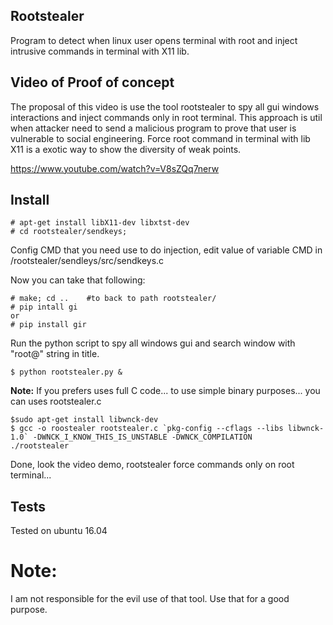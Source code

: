 ## Rootstealer
Program to detect when linux user opens terminal with root and inject intrusive commands in terminal with X11 lib.

## Video of Proof of concept

The proposal of this video is use the tool rootstealer to spy all gui windows interactions and inject commands only in root terminal. This approach is util when attacker need to send a malicious program to prove that user  is vulnerable  to social  engineering. Force root command in terminal with lib X11 is a exotic way to show the diversity of weak points.

https://www.youtube.com/watch?v=V8sZQq7nerw

## Install

```
# apt-get install libX11-dev libxtst-dev
# cd rootstealer/sendkeys; 
```
Config  CMD  that you need use to do injection, edit  value of variable CMD in /rootstealer/sendleys/src/sendkeys.c

Now you can take that following:

```
# make; cd ..    #to back to path rootstealer/ 
# pip intall gi
or
# pip install gir
```
Run the python script to spy all windows gui and search window with "root@" string in title.

```
$ python rootstealer.py &
```

**Note:**
If you prefers uses full  C code... to use  simple binary purposes... you can  uses  rootstealer.c
```
$sudo apt-get install libwnck-dev
$ gcc -o roostealer rootstealer.c `pkg-config --cflags --libs libwnck-1.0` -DWNCK_I_KNOW_THIS_IS_UNSTABLE -DWNCK_COMPILATION
./rootstealer
```
Done, look the video demo, rootstealer force commands only on root terminal...



## Tests

Tested on ubuntu 16.04

# Note:

I am not responsible for the evil use of that tool. Use that for a good purpose.
